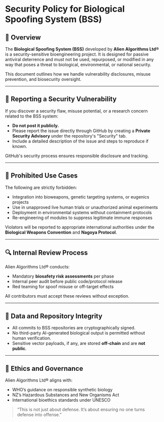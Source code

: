# Security Policy for Biological Spoofing System (BSS)

## 🔐 Overview

The **Biological Spoofing System (BSS)** developed by **Alien Algorithms Ltd®** is a security-sensitive bioengineering project. It is designed for passive antiviral deterrence and must not be used, repurposed, or modified in any way that poses a threat to biological, environmental, or national security.

This document outlines how we handle vulnerability disclosures, misuse prevention, and biosecurity oversight.

---

## 📣 Reporting a Security Vulnerability

If you discover a security flaw, misuse potential, or a research concern related to the BSS system:

* **Do not post it publicly.**
* Please report the issue directly through GitHub by creating a **Private Security Advisory** under the repository's "Security" tab.
* Include a detailed description of the issue and steps to reproduce if known.

GitHub's security process ensures responsible disclosure and tracking.

---

## 🚫 Prohibited Use Cases

The following are strictly forbidden:

* Integration into bioweapons, genetic targeting systems, or eugenics projects
* Use in unapproved live human trials or unauthorized animal experiments
* Deployment in environmental systems without containment protocols
* Re-engineering of modules to suppress legitimate immune responses

Violators will be reported to appropriate international authorities under the **Biological Weapons Convention** and **Nagoya Protocol**.

---

## 🔍 Internal Review Process

Alien Algorithms Ltd® conducts:

* Mandatory **biosafety risk assessments** per phase
* Internal peer audit before public code/protocol release
* Red teaming for spoof misuse or off-target effects

All contributors must accept these reviews without exception.

---

## 🔐 Data and Repository Integrity

* All commits to BSS repositories are cryptographically signed.
* No third-party AI-generated biological output is permitted without human verification.
* Sensitive vector payloads, if any, are stored **off-chain** and are **not public**.

---

## 🧬 Ethics and Governance

Alien Algorithms Ltd® aligns with:

* WHO’s guidance on responsible synthetic biology
* NZ’s Hazardous Substances and New Organisms Act
* International bioethics standards under UNESCO


> “This is not just about defense. It’s about ensuring no one turns defense into offense.”

